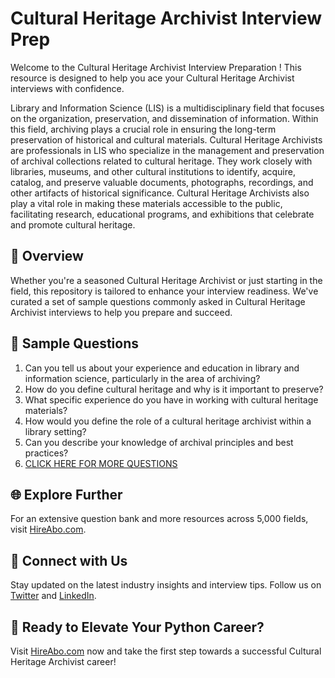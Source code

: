# Cultural Heritage Archivist Interview Prep

Welcome to the Cultural Heritage Archivist Interview Preparation ! This resource is designed to help you ace your Cultural Heritage Archivist interviews with confidence.

Library and Information Science (LIS) is a multidisciplinary field that focuses on the organization, preservation, and dissemination of information. Within this field, archiving plays a crucial role in ensuring the long-term preservation of historical and cultural materials. Cultural Heritage Archivists are professionals in LIS who specialize in the management and preservation of archival collections related to cultural heritage. They work closely with libraries, museums, and other cultural institutions to identify, acquire, catalog, and preserve valuable documents, photographs, recordings, and other artifacts of historical significance. Cultural Heritage Archivists also play a vital role in making these materials accessible to the public, facilitating research, educational programs, and exhibitions that celebrate and promote cultural heritage.

## 🚀 Overview

Whether you're a seasoned Cultural Heritage Archivist or just starting in the field, this repository is tailored to enhance your interview readiness. We've curated a set of sample questions commonly asked in Cultural Heritage Archivist interviews to help you prepare and succeed.

## 📝 Sample Questions

1. Can you tell us about your experience and education in library and information science, particularly in the area of archiving?
2. How do you define cultural heritage and why is it important to preserve?
3. What specific experience do you have in working with cultural heritage materials?
4. How would you define the role of a cultural heritage archivist within a library setting?
5. Can you describe your knowledge of archival principles and best practices?
6. [CLICK HERE FOR MORE QUESTIONS](https://hireabo.com/job/18_2_5/Cultural%20Heritage%20Archivist)

## 🌐 Explore Further

For an extensive question bank and more resources across 5,000 fields, visit [HireAbo.com](https://www.hireabo.com).

## 📱 Connect with Us

Stay updated on the latest industry insights and interview tips. Follow us on [Twitter](https://twitter.com/hireabo) and [LinkedIn](https://www.linkedin.com/in/hire-abo-3609972a8/).

## 🚀 Ready to Elevate Your Python Career?

Visit [HireAbo.com](https://www.hireabo.com) now and take the first step towards a successful Cultural Heritage Archivist career!